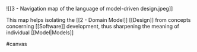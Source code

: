 ![[3 - Navigation map of the language of model-driven design.jpeg]]

This map helps isolating the [[2 - Domain Model]] [[Design]] from concepts concerning [[Software]] development, thus sharpening the meaning of individual [[Model|Models]]

#canvas